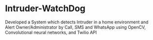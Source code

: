 # Intruder-WatchDog
Developed a System which detects Intruder in a home environment and Alert Owner/Administrator by Call, SMS and WhatsApp using OpenCV, Convolutional neural networks, and Twilio API
